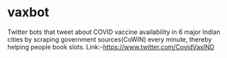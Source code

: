 # vaxbot
 Twitter bots that tweet about COVID vaccine availability in 6 major Indian cities by scraping government sources(CoWIN) every minute, thereby helping people book slots. 
 Link:-https://www.twitter.com/CovidVaxIND
